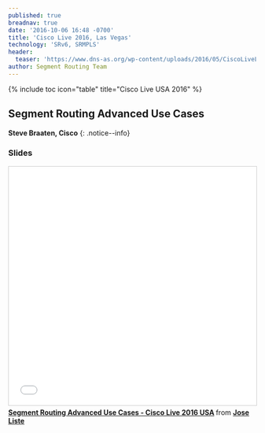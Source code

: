 ```yaml
---
published: true
breadnav: true
date: '2016-10-06 16:48 -0700'
title: 'Cisco Live 2016, Las Vegas'
technology: 'SRv6, SRMPLS'
header:
  teaser: 'https://www.dns-as.org/wp-content/uploads/2016/05/CiscoLiveLasVegas2016.jpg'
author: Segment Routing Team
---
```

{% include toc icon="table" title="Cisco Live USA 2016" %}


## Segment Routing Advanced Use Cases    


**Steve Braaten, Cisco**
{: .notice--info}  


### Slides

<iframe src="//www.slideshare.net/slideshow/embed_code/key/eusA0F2OgUehhU" width="595" height="485" frameborder="0" marginwidth="0" marginheight="0" scrolling="no" style="border:1px solid #CCC; border-width:1px; margin-bottom:5px; max-width: 100%;" allowfullscreen> </iframe> <div style="margin-bottom:5px"> <strong> <a href="//www.slideshare.net/JoseListe/segment-routing-advanced-use-cases-cisco-live-2016-usa" title="Segment Routing Advanced Use Cases - Cisco Live 2016 USA" target="_blank">Segment Routing Advanced Use Cases - Cisco Live 2016 USA</a> </strong> from <strong><a target="_blank" href="//www.slideshare.net/JoseListe">Jose Liste</a></strong> </div>
